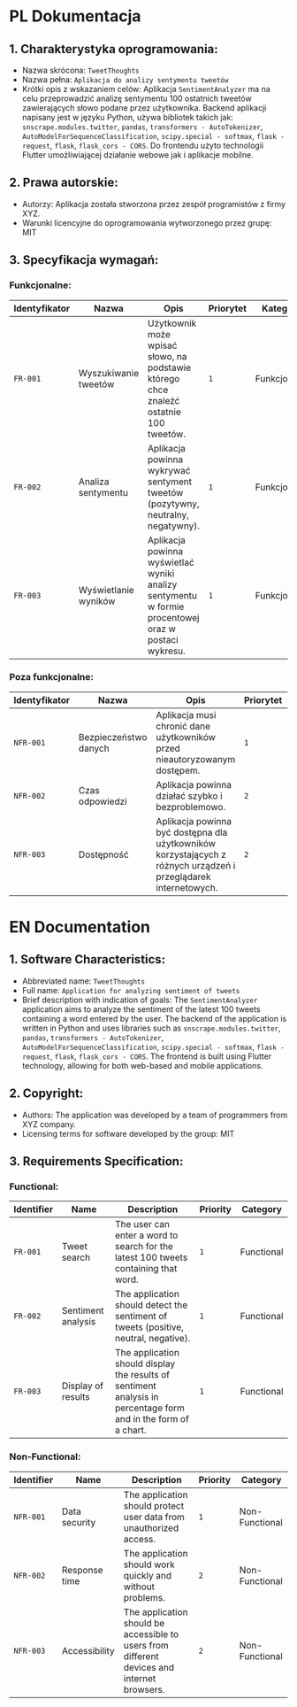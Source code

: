 # PL Dokumentacja 

## 1. Charakterystyka oprogramowania:
- Nazwa skrócona: `TweetThoughts`
- Nazwa pełna: `Aplikacja do analizy sentymentu tweetów`
- Krótki opis z wskazaniem celów: 
   Aplikacja `SentimentAnalyzer` ma na celu przeprowadzić analizę sentymentu 100 ostatnich tweetów zawierających słowo podane przez użytkownika. Backend aplikacji napisany jest w języku Python, używa bibliotek takich jak: `snscrape.modules.twitter`, `pandas`, `transformers - AutoTokenizer`, `AutoModelForSequenceClassification`, `scipy.special - softmax`, `flask - request`, `flask`, `flask_cors - CORS`. Do frontendu użyto technologii Flutter umożliwiającej działanie webowe jak i aplikacje mobilne.

## 2. Prawa autorskie:
- Autorzy: Aplikacja została stworzona przez zespół programistów z firmy XYZ.
- Warunki licencyjne do oprogramowania wytworzonego przez grupę: MIT

## 3. Specyfikacja wymagań:
### Funkcjonalne:
| Identyfikator | Nazwa | Opis | Priorytet | Kategoria |
| --- | --- | --- | --- | --- |
| `FR-001` | Wyszukiwanie tweetów | Użytkownik może wpisać słowo, na podstawie którego chce znaleźć ostatnie 100 tweetów. | `1` | Funkcjonalne |
| `FR-002` | Analiza sentymentu | Aplikacja powinna wykrywać sentyment tweetów (pozytywny, neutralny, negatywny). | `1` | Funkcjonalne |
| `FR-003` | Wyświetlanie wyników | Aplikacja powinna wyświetlać wyniki analizy sentymentu w formie procentowej oraz w postaci wykresu. | `1` | Funkcjonalne |

### Poza funkcjonalne:
| Identyfikator | Nazwa | Opis | Priorytet | Kategoria |
| --- | --- | --- | --- | --- |
| `NFR-001` | Bezpieczeństwo danych | Aplikacja musi chronić dane użytkowników przed nieautoryzowanym dostępem. | `1` | Poza funkcjonalne |
| `NFR-002` | Czas odpowiedzi | Aplikacja powinna działać szybko i bezproblemowo. | `2` | Poza funkcjonalne |
| `NFR-003` | Dostępność | Aplikacja powinna być dostępna dla użytkowników korzystających z różnych urządzeń i przeglądarek internetowych. | `2` | Poza funkcjonalne |


# EN Documentation

## 1. Software Characteristics:
- Abbreviated name: `TweetThoughts`
- Full name: `Application for analyzing sentiment of tweets`
- Brief description with indication of goals: 
   The `SentimentAnalyzer` application aims to analyze the sentiment of the latest 100 tweets containing a word entered by the user. The backend of the application is written in Python and uses libraries such as `snscrape.modules.twitter`, `pandas`, `transformers - AutoTokenizer`, `AutoModelForSequenceClassification`, `scipy.special - softmax`, `flask - request`, `flask`, `flask_cors - CORS`. The frontend is built using Flutter technology, allowing for both web-based and mobile applications.

## 2. Copyright:
- Authors: The application was developed by a team of programmers from XYZ company.
- Licensing terms for software developed by the group: MIT

## 3. Requirements Specification:
### Functional:
| Identifier | Name | Description | Priority | Category |
| --- | --- | --- | --- | --- |
| `FR-001` | Tweet search | The user can enter a word to search for the latest 100 tweets containing that word. | `1` | Functional |
| `FR-002` | Sentiment analysis | The application should detect the sentiment of tweets (positive, neutral, negative). | `1` | Functional |
| `FR-003` | Display of results | The application should display the results of sentiment analysis in percentage form and in the form of a chart. | `1` | Functional |

### Non-Functional:
| Identifier | Name | Description | Priority | Category |
| --- | --- | --- | --- | --- |
| `NFR-001` | Data security | The application should protect user data from unauthorized access. | `1` | Non-Functional |
| `NFR-002` | Response time | The application should work quickly and without problems. | `2` | Non-Functional |
| `NFR-003` | Accessibility | The application should be accessible to users from different devices and internet browsers. | `2` | Non-Functional |
